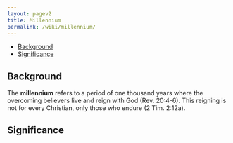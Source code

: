 ```yaml
---
layout: pagev2
title: Millennium
permalink: /wiki/millennium/
---
```

- [Background](#background)
- [Significance](#significance)

## Background

The **millennium** refers to a period of one thousand years where the overcoming believers live and reign with God (Rev. 20:4-6). This reigning is not for every Christian, only those who endure (2 Tim. 2:12a).

## Significance
